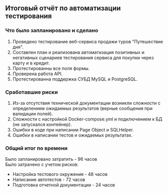 ## Итоговый отчёт по автоматизации тестирования

### Что было запланировано и сделано

1. Проведено тестирование веб-сервиса продажи туров "Путешествие дня".
2. Составлен план и реализована автоматизация позитивных и негативных сценариев тестирования сервиса для покупки через карту и в кредит.
3. Протестированны все поля формы.
4. Проверена работа API.
5. Протестированна поддержка СУБД MySQL и PostgreSQL. 

### Сработавшие риски
1. Из-за отсутствия технической документации возникли сложности с определением ожидаемых результатов (верные сообщения при валидации полей).
2. Сложности с настройкой Docker-compose.yml и подключением к БД (не запускался контейнер).
3. Ошибки в коде при написании Page Object и SQLHelper.
4. Ошибки в написании тестов и ожидаемых результатах.

### Общий итог по времени
Было запланировано затратить - 96 часов   
Было затрачено с учетом рисков:
* Настройка тестового окружения - 48 часов 
* Написание автотестов - 72 часов  
* Подготовка отчетной документации - 24 часов   
